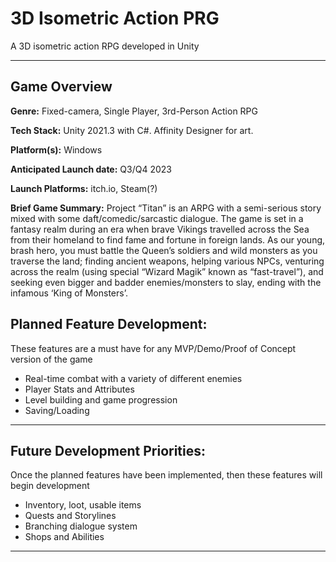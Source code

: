 # 3D Isometric Action PRG

A 3D isometric action RPG developed in Unity

---

## Game Overview

<b>Genre:</b> Fixed-camera, Single Player, 3rd-Person Action RPG

<b>Tech Stack:</b> Unity 2021.3 with C#. Affinity Designer for art.

<b>Platform(s):</b> Windows

<b>Anticipated Launch date:</b> Q3/Q4 2023

<b>Launch Platforms:</b> itch.io, Steam(?)

<b>Brief Game Summary:</b> Project “Titan” is an ARPG with a semi-serious story mixed with some daft/comedic/sarcastic dialogue. The game is set in a fantasy realm during an era when brave Vikings travelled across the Sea from their homeland to find fame and fortune in foreign lands. As our young, brash hero, you must battle the Queen’s soldiers and wild monsters as you traverse the land; finding ancient weapons, helping various NPCs, venturing across the realm (using special “Wizard Magik” known as “fast-travel”), and seeking even bigger and badder enemies/monsters to slay, ending with the infamous ‘King of Monsters’.

## Planned Feature Development:

These features are a must have for any MVP/Demo/Proof of Concept version of the game

- Real-time combat with a variety of different enemies
- Player Stats and Attributes
- Level building and game progression
- Saving/Loading

---

## Future Development Priorities:

Once the planned features have been implemented, then these features will begin development

- Inventory, loot, usable items
- Quests and Storylines
- Branching dialogue system
- Shops and Abilities

---

